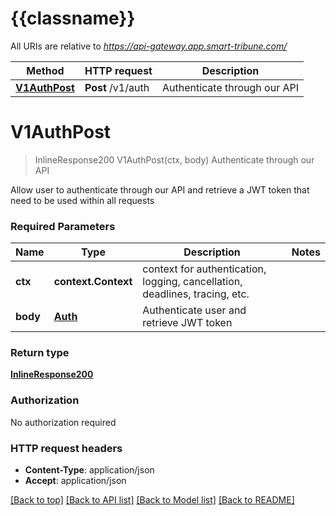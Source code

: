 # {{classname}}

All URIs are relative to *https://api-gateway.app.smart-tribune.com/*

Method | HTTP request | Description
------------- | ------------- | -------------
[**V1AuthPost**](AuthenticationApi.md#V1AuthPost) | **Post** /v1/auth | Authenticate through our API

# **V1AuthPost**
> InlineResponse200 V1AuthPost(ctx, body)
Authenticate through our API

Allow user to authenticate through our API and retrieve a JWT token that need to be used within all requests

### Required Parameters

Name | Type | Description  | Notes
------------- | ------------- | ------------- | -------------
 **ctx** | **context.Context** | context for authentication, logging, cancellation, deadlines, tracing, etc.
  **body** | [**Auth**](Auth.md)| Authenticate user and retrieve JWT token | 

### Return type

[**InlineResponse200**](inline_response_200.md)

### Authorization

No authorization required

### HTTP request headers

 - **Content-Type**: application/json
 - **Accept**: application/json

[[Back to top]](#) [[Back to API list]](../README.md#documentation-for-api-endpoints) [[Back to Model list]](../README.md#documentation-for-models) [[Back to README]](../README.md)


